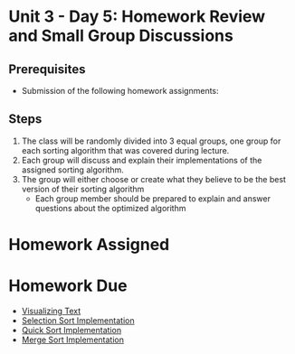 # Unit 3 - Day 5: Homework Review and Small Group Discussions

## Prerequisites
  * Submission of the following homework assignments:

## Steps
  1. The class will be randomly divided into 3 equal groups, one group for each sorting algorithm that was covered during lecture.
  2. Each group will discuss and explain their implementations of the assigned sorting algorithm.
  3. The group will either choose or create what they believe to be the best version of their sorting algorithm
      * Each group member should be prepared to explain and answer questions about the optimized algorithm

# Homework Assigned

# Homework Due
  * [Visualizing Text]()
  * [Selection Sort Implementation]()
  * [Quick Sort Implementation]()
  * [Merge Sort Implementation]()
